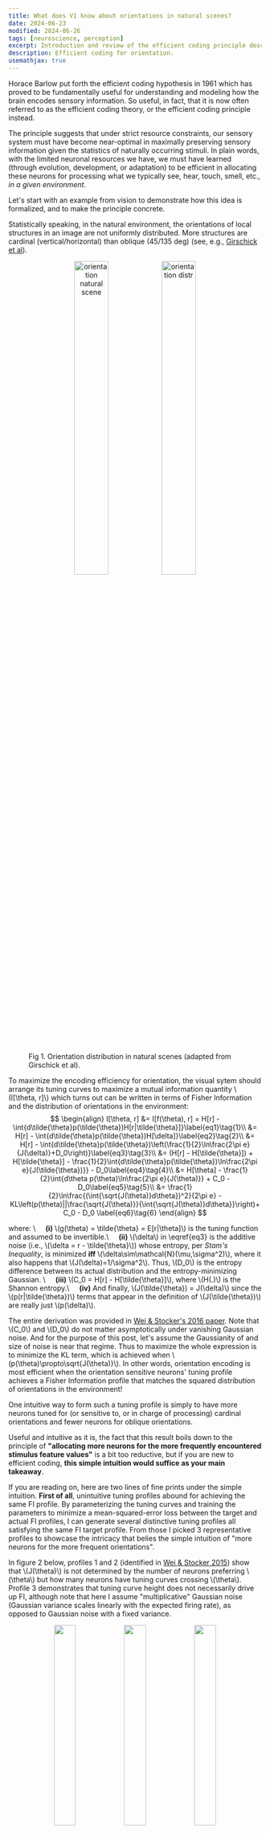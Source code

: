```yaml
---
title: What does V1 know about orientations in natural scenes? 
date: 2024-06-23
modified: 2024-06-26
tags: [neuroscience, perception]
excerpt: Introduction and review of the efficient coding principle describing how the brain should allocate its neuronal resources to process natural images. Also some thoughts on how pathological situations could make the optimal solution not so pretty.
description: Efficient coding for orientation.
usemathjax: true
---
```


Horace Barlow put forth the efficient coding hypothesis in 1961 which has proved to be fundamentally useful for understanding and modeling how the brain encodes sensory information. So useful, in fact, that it is now often referred to as the efficient coding theory, or the efficient coding principle instead. 

The principle suggests that under strict resource constraints, our sensory system must have become near-optimal in maximally preserving sensory information given the statistics of naturally occurring stimuli. In plain words, with the limited neuronal resources we have, we must have learned (through evolution, development, or adaptation) to be efficient in allocating these neurons for processing what we typically see, hear, touch, smell, etc., *in a given environment*. 

Let's start with an example from vision to demonstrate how this idea is formalized, and to make the principle concrete. 

Statistically speaking, in the natural environment, the orientations of local structures in an image are not uniformly distributed. More structures are cardinal (vertical/horizontal) than oblique (45/135 deg) (see, e.g., [Girschick et al](https://www.ncbi.nlm.nih.gov/pmc/articles/PMC3125404/#SD1)). 

<figure>
<p align="middle">
<img src="{{site.url}}/assets/posts/efficient-coding-orien/orien-image.png"
     alt="orientation natural scene"
     width="40%" /> 
<img src="{{site.url}}/assets/posts/efficient-coding-orien/orien-prior.png"
     alt="orientation distr"
     width="40%" />
</p>
<figcaption>Fig 1. Orientation distribution in natural scenes (adapted from Girschick et al).</figcaption>
</figure>

To maximize the encoding efficiency for orientation, the visual sytem should arrange its tuning curves to maximize a mutual information quantity \\(I[\theta, r]\\) which turns out can be written in terms of Fisher Information and the distribution of orientations in the environment:
$$
\begin{align}
  I[\theta, r] &= I[f(\theta), r] = H[r] - \int{d\tilde{\theta}p(\tilde{\theta})H[r|\tilde{\theta}]}\label{eq1}\tag{1}\\
               &= H[r] - \int{d\tilde{\theta}p(\tilde{\theta})H[\delta]}\label{eq2}\tag{2}\\
               &= H[r] - \int{d\tilde{\theta}p(\tilde{\theta})\left(\frac{1}{2}\ln\frac{2\pi e}{J(\delta)}+D_0\right)}\label{eq3}\tag{3}\\
               &= (H[r] - H[\tilde{\theta}]) + H[\tilde{\theta}] - \frac{1}{2}\int{d\tilde{\theta}p(\tilde{\theta})\ln\frac{2\pi e}{J(\tilde{\theta})}} - D_0\label{eq4}\tag{4}\\
               &= H[\theta] - \frac{1}{2}\int{d\theta p(\theta)\ln\frac{2\pi e}{J(\theta)}} + C_0 - D_0\label{eq5}\tag{5}\\
               &= \frac{1}{2}\ln\frac{(\int{\sqrt{J(\theta)}d\theta})^2}{2\pi e} - KL\left(p(\theta)||\frac{\sqrt{J(\theta)}}{\int{\sqrt{J(\theta)}d\theta}}\right)+ C_0 - D_0 \label{eq6}\tag{6}
\end{align} 
$$

where: \\
    &nbsp;&nbsp;&nbsp;&nbsp;**(i)** \\(g(\theta) = \tilde{\theta} = E[r|\theta]\\) is the tuning function and assumed to be invertible.\\
    &nbsp;&nbsp;&nbsp;&nbsp;**(ii)** \\(\delta\\) in \eqref{eq3} is the additive noise (i.e., \\(\delta = r - \tilde{\theta}\\)) whose entropy, per *Stam's Inequality*, is minimized **iff** \\(\delta\sim\mathcal{N}(\mu,\sigma^2)\\), where it also happens that \\(J(\delta)=1/\sigma^2\\). Thus, \\(D_0\\) is the entropy difference between its actual distribution and the entropy-minimizing Gaussian. \\
    &nbsp;&nbsp;&nbsp;&nbsp;**(iii)** \\(C_0 = H[r] - H[\tilde{\theta}]\\), where \\(H(.)\\) is the Shannon entropy.\\
    &nbsp;&nbsp;&nbsp;&nbsp;**(iv)** And finally, \\(J(\tilde{\theta}) = J(\delta)\\) since the \\(p(r|\tilde{\theta})\\) terms that appear in the definition of \\(J(\tilde{\theta})\\) are really just \\(p(\delta)\\). 

The entire derivation was provided in [Wei & Stocker's 2016 paper](https://www.sas.upenn.edu/~astocker/lab/publications-files/journals/NC2016/Wei_Stocker2016.pdf). Note that \\(C_0\\) and \\(D_0\\) do not matter asymptotically under vanishing Gaussian noise. And for the purpose of this post, let's assume the Gaussianity of and size of noise is near that regime. Thus to maximize the whole expression is to minimize the KL term, which is achieved when \\(p(\theta)\propto\sqrt{J(\theta)}\\). In other words, orientation encoding is most efficient when the orientation sensitive neurons' tuning profile achieves a Fisher Information profile that matches the squared distribution of orientations in the environment! 

One intuitive way to form such a tuning profile is simply to have more neurons tuned for (or sensitive to, or in charge of processing) cardinal orientations and fewer neurons for oblique orientations.   

Useful and intuitive as it is, the fact that this result boils down to the principle of **"allocating more neurons for the more frequently encountered stimulus feature values"** is a bit too reductive, but if you are new to efficient coding, **this simple intuition would suffice as your main takeaway**.

If you are reading on, here are two lines of fine prints under the simple intuition. **First of all**, unintuitive tuning profiles abound for achieving the same FI profile. By parameterizing the tuning curves and training the parameters to minimize a mean-squared-error loss between the target and actual FI profiles, I can generate several distinctive tuning profiles all satisfying the same FI target profile. From those I picked 3 representative profiles to showcase the intricacy that belies the simple intuition of "more neurons for the more frequent orientations".

In figure 2 below, profiles 1 and 2 (identified in [Wei & Stocker 2015](https://www.nature.com/articles/nn.4105)) show that \\(J(\theta)\\) is not determined by the number of neurons preferring \\(\theta\\) but how many neurons have tuning curves crossing \\(\theta\\). Profile 3 demonstrates that tuning curve height does not necessarily drive up FI, although note that here I assume "multiplicative" Gaussian noise (Gaussian variance scales linearly with the expected firing rate), as opposed to Gaussian noise with a fixed variance.

<figure>
<p align="middle">
<img src="{{site.url}}/assets/posts/efficient-coding-orien/orientuning_0.png"
     width="32%" /> 
<img src="{{site.url}}/assets/posts/efficient-coding-orien/orientuning_1.png"
     width="32%" />
<img src="{{site.url}}/assets/posts/efficient-coding-orien/orientuning_3.png"
     width="32%" />
</p>
<figcaption>Fig 2. Orientation tunings satisfying the efficient coding objective. In row 2, the actual FI profile is in blue, closely matching the target profile in gray.</figcaption>
</figure>

The **second point** I am going make will be of no consequence under the natural image statistics that we typically care about, but may provoke some thoughts about what may happen in a strange world. Going back to the derivation from \\(1\\) to \\(6\\), we have glossed over an important assumption that in fact enabled us to link efficient orientation encoding and the fundemental principle of preserving maximal information content from an image in the first place.

In \eqref{eq1} it may have appeared that $$H[r\\|\theta]$$ is only a function of \\(\theta\\) but not other visual features. But as we know, a V1 neuron is selective for both orientation and other features such as spatial frequency. This means that the firing rate \\(r\\) simultaneously or jointly encodes information about both \\(\theta\\) and frequency \\(f\\). 

To see why this could matter in pathological cases, we rewrite \eqref{eq1} as:

$$
\begin{align}
    I[\theta, r] &= H[r] - \int{\left( \int{H[r|\theta, f]p(f|\theta)df}\right)p(\theta)d\theta}\label{eq7}\tag{7}
\end{align}
$$

Note that \eqref{eq7} is only equal to \eqref{eq1} when we assume that either $$H[r\\|\theta,f]$$ is independent of \\(f\\) or $$p(f\\|\theta)$$ is independent of $$\theta$$, the latter of which turns out in fact to be true. (As a side note, $$p(\theta\\|f)$$ is also independent of $$f$$. See the following joint power spectrum in figure 3.)

<figure>
<p align="middle">
<img src="{{site.url}}/assets/posts/efficient-coding-orien/joint_prior.png"
     width="40%" /> 
</p>
<figcaption>Fig 3. Joint power spectrum of frequency and orientation for natural scenes, adapted from Torralba & Oliva. The amplitude spectrum can be seen as a proxy for the prior distribution in natural scenes.</figcaption>
</figure>

But what would happen to the efficient coding solution for $$J(\theta)$$ if, hypothetically, both are untrue? For example, $$H[r\\|\theta,f]$$ could depend on $$f$$ for reasons such as redundancy reduction, and once we find a world where $$p(f\\|\theta)$$ somehow is drastically different around some orientation, the efficient coding strategy for $$\theta$$ will no longer have a simple dependence on $$p(\theta)$$. Such a strange world is certainly not impossible to find.


